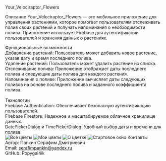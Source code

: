 Your_Velociraptor_Flowers

Описание
Your_Velociraptor_Flowers — это мобильное приложение для управления растениями, которое помогает пользователям отслеживать полив своих растений и получать напоминания о необходимости полива. Приложение использует Firebase для аутентификации пользователей и хранения данных о растениях.

Функциональные возможности<br>
Добавление растений: Пользователь может добавить новое растение, указав дату и время последнего полива.<br>
Удаление растений: Пользователь может удалить растение из списка.<br>
Отслеживание полива: Приложение отображает даты последнего полива и следующие даты полива для каждого растения.<br>
Напоминания о поливе: Приложение вычисляет даты следующих поливов на основе последнего полива и заданного коэффициента полива.<br>
<br>
Технологии<br>
Firebase Authentication: Обеспечивает безопасную аутентификацию пользователей.<br>
Firebase Firestore: Надежное и масштабируемое облачное хранилище данных.<br>
DatePickerDialog и TimePickerDialog: Удобный выбор даты и времени для полива.<br>
![Все цветы](screenshots/screenshot1.png)
![Мои цветы](screenshots/screenshot2.png)
![О цветке](screenshots/screenshot3.png)
![Стартовое окно](screenshots/screenshot3.png)
Контакты<br>
Автор: Панкин Серафим Дмитриевич<br>
Email: serafimpankin@yandex.ru<br>
GitHub: Popygai4ik<br>
